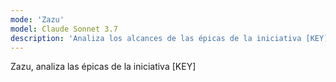 ```yaml
---
mode: 'Zazu'
model: Claude Sonnet 3.7
description: 'Analiza los alcances de las épicas de la iniciativa [KEY]'
---
```

Zazu, analiza las épicas de la iniciativa [KEY]
